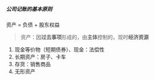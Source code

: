 ##### 公司记账的基本原则
资产 = 负债 + 股东权益
>资产：因**过去事项**形成的，由**主体**控制的，现时**经济资源**

1. 现金等价物（短期债券）、现金：法偿性
2. 长期资产：房子、卡车
3. 存货：销售商品
4. 无形资产


